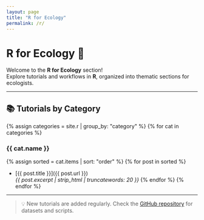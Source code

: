 ```yaml
---
layout: page
title: "R for Ecology"
permalink: /r/
---
```


# R for Ecology 🌿

Welcome to the **R for Ecology** section!  
Explore tutorials and workflows in **R**, organized into thematic sections for ecologists.

---

## 📚 Tutorials by Category

{% assign categories = site.r | group_by: "category" %}
{% for cat in categories %}
### {{ cat.name }}
{% assign sorted = cat.items | sort: "order" %}
{% for post in sorted %}
- [{{ post.title }}]({{ post.url }})
  <br> *{{ post.excerpt | strip_html | truncatewords: 20 }}*
{% endfor %}
{% endfor %}

---

> 💡 New tutorials are added regularly. Check the [GitHub repository](https://github.com/jlcom) for datasets and scripts.
